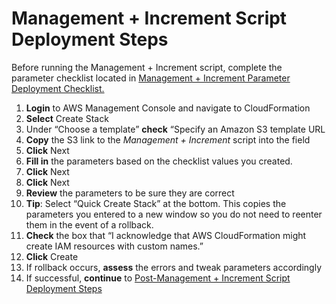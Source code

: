 # Management + Increment Script Deployment Steps

Before running the Management + Increment script, complete the parameter checklist located in [Management + Increment Parameter Deployment Checklist.](../management-+-increment-parameter-deployment-checklist.md)

1. **Login** to AWS Management Console and navigate to CloudFormation
2. **Select** Create Stack
3. Under “Choose a template” **check** “Specify an Amazon S3 template URL 
4. **Copy** the S3 link to the _Management + Increment_ script into the field
5. **Click** Next
6. **Fill in** the parameters based on the checklist values you created.
7. **Click** Next
8. **Click** Next
9. **Review** the parameters to be sure they are correct
10. **Tip**: Select “Quick Create Stack” at the bottom. This copies the parameters you entered to a new window so you do not need to reenter them in the event of a rollback.
11. **Check** the box that “I acknowledge that AWS CloudFormation might create IAM resources with custom names.”
12. **Click** Create
13. If rollback occurs, **assess** the errors and tweak parameters accordingly 
14. If successful, **continue** to [Post-Management + Increment Script Deployment Steps](../post-deployment-steps/post-management-+-increment-script-deployment-steps.md)

